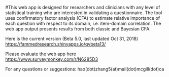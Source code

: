 #This web app is designed for researchers and clinicians with any level of statistical training who are interested in validating a questionnaire. The tool uses confirmatory factor analysis (CFA) to estimate relative importance of each question with respect to its domain, i.e. item-domain correlation. The web app output presents results from both classic and Bayesian CFA.

Here is the current version (Beta 5.0, last updated Oct 31, 2018) https://fammedresearch.shinyapps.io/qvbeta13/

Please evaluate the web app here https://www.surveymonkey.com/r/N6285D3

For any questions or suggestions: hao(dot)zhang5(at)mail(dot)mcgill(dot)ca
